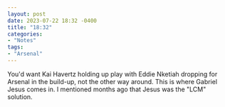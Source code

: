 ```yaml
---
layout: post
date: 2023-07-22 18:32 -0400
title: "18:32"
categories:
- "Notes"
tags:
- "Arsenal"
---
```


You'd want Kai Havertz holding up play with Eddie Nketiah dropping for Arsenal in the build-up, not the other way around. This is where Gabriel Jesus comes in. I mentioned months ago that Jesus was the "LCM" solution.
